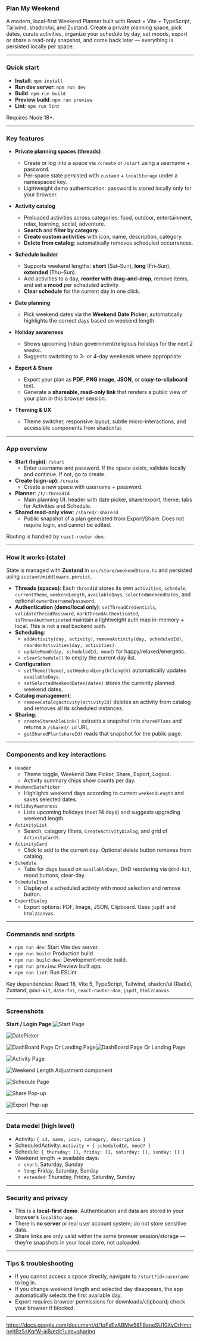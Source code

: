 ### Plan My Weekend

A modern, local-first Weekend Planner built with React + Vite + TypeScript, Tailwind, shadcn/ui, and Zustand. Create a private planning space, pick dates, curate activities, organize your schedule by day, set moods, export or share a read-only snapshot, and come back later — everything is persisted locally per space.

---

### Quick start

- **Install**: `npm install`
- **Run dev server**: `npm run dev`
- **Build**: `npm run build`
- **Preview build**: `npm run preview`
- **Lint**: `npm run lint`

Requires Node 18+.

---

### Key features

- **Private planning spaces (threads)**

  - Create or log into a space via `/create` or `/start` using a username + password.
  - Per-space state persisted with `zustand` + `localStorage` under a namespaced key.
  - Lightweight demo authentication: password is stored locally only for your browser.

- **Activity catalog**

  - Preloaded activities across categories: food, outdoor, entertainment, relax, learning, social, adventure.
  - **Search** and **filter by category**.
  - **Create custom activities** with icon, name, description, category.
  - **Delete from catalog**; automatically removes scheduled occurrences.

- **Schedule builder**

  - Supports weekend lengths: **short** (Sat–Sun), **long** (Fri–Sun), **extended** (Thu–Sun).
  - Add activities to a day, **reorder with drag-and-drop**, remove items, and set a **mood** per scheduled activity.
  - **Clear schedule** for the current day in one click.

- **Date planning**

  - Pick weekend dates via the **Weekend Date Picker**; automatically highlights the correct days based on weekend length.

- **Holiday awareness**

  - Shows upcoming Indian government/religious holidays for the next 2 weeks.
  - Suggests switching to 3- or 4-day weekends where appropriate.

- **Export & Share**

  - Export your plan as **PDF**, **PNG image**, **JSON**, or **copy-to-clipboard** text.
  - Generate a **shareable, read-only link** that renders a public view of your plan in this browser session.

- **Theming & UX**
  - Theme switcher, responsive layout, subtle micro-interactions, and accessible components from shadcn/ui.

---

### App overview

- **Start (login)**: `/start`
  - Enter username and password. If the space exists, validate locally and continue. If not, go to create.
- **Create (sign-up)**: `/create`
  - Create a new space with username + password.
- **Planner**: `/t/:threadId`
  - Main planning UI: header with date picker, share/export, theme; tabs for Activities and Schedule.
- **Shared read-only view**: `/shared/:shareId`
  - Public snapshot of a plan generated from Export/Share. Does not require login, and cannot be edited.

Routing is handled by `react-router-dom`.

---

### How it works (state)

State is managed with **Zustand** in `src/store/weekendStore.ts` and persisted using `zustand/middleware.persist`.

- **Threads (spaces)**: Each `threadId` stores its own `activities`, `schedule`, `currentTheme`, `weekendLength`, `availableDays`, `selectedWeekendDates`, and optional `ownerUsername`/`password`.
- **Authentication (demo/local only)**: `setThreadCredentials`, `validateThreadPassword`, `markThreadAuthenticated`, `isThreadAuthenticated` maintain a lightweight auth map in-memory + local. This is not a real backend auth.
- **Scheduling**:
  - `addActivity(day, activity)`, `removeActivity(day, scheduledId)`, `reorderActivities(day, activities)`.
  - `updateMood(day, scheduledId, mood)` for happy/relaxed/energetic.
  - `clearSchedule()` to empty the current day list.
- **Configuration**:
  - `setTheme(theme)`, `setWeekendLength(length)` automatically updates `availableDays`.
  - `setSelectedWeekendDates(dates)` stores the currently planned weekend dates.
- **Catalog management**:
  - `removeCatalogActivity(activityId)` deletes an activity from catalog and removes all its scheduled instances.
- **Sharing**:
  - `createShareableLink()` extracts a snapshot into `sharedPlans` and returns a `/shared/:id` URL.
  - `getSharedPlan(shareId)` reads that snapshot for the public page.

---

### Components and key interactions

- `Header`
  - Theme toggle, Weekend Date Picker, Share, Export, Logout.
  - Activity summary chips show counts per day.
- `WeekendDatePicker`
  - Highlights weekend days according to current `weekendLength` and saves selected dates.
- `HolidayAwareness`
  - Lists upcoming holidays (next 14 days) and suggests upgrading weekend length.
- `ActivityList`
  - Search, category filters, `CreateActivityDialog`, and grid of `ActivityCard`s.
- `ActivityCard`
  - Click to add to the current day. Optional delete button removes from catalog.
- `Schedule`
  - Tabs for days based on `availableDays`, DnD reordering via `@dnd-kit`, mood buttons, clear-day.
- `ScheduleItem`
  - Display of a scheduled activity with mood selection and remove button.
- `ExportDialog`
  - Export options: PDF, Image, JSON, Clipboard. Uses `jspdf` and `html2canvas`.

---

### Commands and scripts

- `npm run dev`: Start Vite dev server.
- `npm run build`: Production build.
- `npm run build:dev`: Development-mode build.
- `npm run preview`: Preview built app.
- `npm run lint`: Run ESLint.

Key dependencies: React 18, Vite 5, TypeScript, Tailwind, shadcn/ui (Radix), Zustand, `@dnd-kit`, `date-fns`, `react-router-dom`, `jspdf`, `html2canvas`.

---

### Screenshots

**Start / Login Page**
![Start Page](./SS/create_AC.png)

![DatePicker](./SS/datepicker.png)

![DashBoard Page Or Landing Page](./SS/dashboard_1.png)![DashBoard Page Or Landing Page](./SS/dashboard_2.png)

![Activity Page](./SS/activity_tab.png)

![Weekend Length Adjustment component](./SS/weekend_length.png)

![Schedule Page](./SS/schedule_tab.png)

![Share Pop-up](./SS/share_button.jpg)

![Export Pop-up](./SS/export_button.png)

---

### Data model (high level)

- Activity: `{ id, name, icon, category, description }`
- ScheduledActivity: `Activity + { scheduledId, mood? }`
- Schedule: `{ thursday: [], friday: [], saturday: [], sunday: [] }`
- Weekend length → available days:
  - `short`: Saturday, Sunday
  - `long`: Friday, Saturday, Sunday
  - `extended`: Thursday, Friday, Saturday, Sunday

---

### Security and privacy

- This is a **local-first demo**. Authentication and data are stored in your browser’s `localStorage`.
- There is **no server** or real user account system; do not store sensitive data.
- Share links are only valid within the same browser session/storage — they’re snapshots in your local store, not uploaded.

---

### Tips & troubleshooting

- If you cannot access a space directly, navigate to `/start?id=:username` to log in.
- If you change weekend length and selected day disappears, the app automatically selects the first available day.
- Export requires browser permissions for downloads/clipboard; check your browser if blocked.

---

https://docs.google.com/document/d/1oFxEzABMw58F8aneSU10XvOrHmnnejtBzSsKqrW-aj8/edit?usp=sharing
